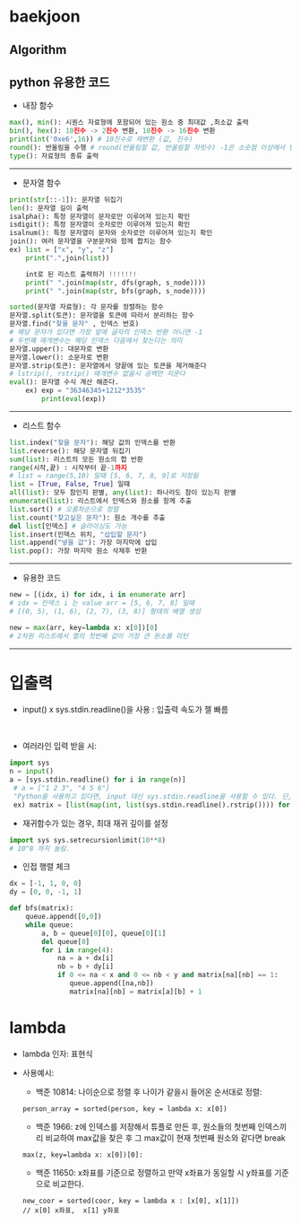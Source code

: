 # baekjoon
## Algorithm

## python 유용한 코드
- 내장 함수
```Python code
max(), min(): 시퀀스 자료형에 포함되어 있는 원소 중 최대값 ,최소값 출력
bin(), hex(): 10진수 -> 2진수 변환, 10진수 -> 16진수 변환
print(int('0xe6',16)) # 10진수로 재변환 (값, 진수)
round(): 반올림을 수행 # round(반올림할 값, 반올림할 자릿수) -1은 소숫점 이상에서 반올림
type(): 자료형의 종류 출력
```
***
- 문자열 함수
```python code
print(str[::-1]): 문자열 뒤집기
len(): 문자열 길이 출력
isalpha(): 특정 문자열이 문자로만 이루어져 있는지 확인
isdigit(): 특정 문자열이 숫자로만 이루어져 있는지 확인
isalnum(): 특정 문자열이 문자와 숫자로만 이루어져 있는지 확인
join(): 여러 문자열을 구분문자와 함께 합치는 함수
ex) list = ["x", "y", "z"]
    print(".",join(list))

    int로 된 리스트 출력하기 !!!!!!!
    print(" ".join(map(str, dfs(graph, s_node))))
    print(" ".join(map(str, bfs(graph, s_node))))

sorted(문자열 자료형): 각 문자를 정렬하는 함수
문자열.split(토큰): 문자열을 토큰에 따라서 분리하는 함수
문자열.find("찾을 문자" , 인덱스 번호) 
# 해당 문자가 있다면 가장 앞에 글자의 인덱스 반환 아니면 -1
# 두번쨰 매개변수는 해당 인덱스 다음에서 찾는다는 의미
문자열.upper(): 대문자로 변환
문자열.lower(): 소문자로 변환
문자열.strip(토큰): 문자열에서 양끝에 있는 토큰을 제거해준다 
# lstrip(), rstrip() 매개변수 없을시 공백만 지운다
eval(): 문자열 수식 계산 해준다.
    ex) exp = "36346345+1212*3535"
        print(eval(exp))
```
***
- 리스트 함수
```Python code
list.index("찾을 문자"): 해당 값의 인덱스를 반환
list.reverse(): 해당 문자열 뒤집기
sum(list): 리스트의 모든 원소의 합 반환
range(시작,끝) : 시작부터 끝-1까지
# list = range(5,10) 일때 [5, 6, 7, 8, 9]로 저장됨
list = [True, False, True] 일때
all(list): 모두 참인지 판별, any(list): 하나라도 참이 있는지 판별 
enumerate(list): 리스트에서 인덱스와 원소를 함께 추출
list.sort() # 오름차순으로 정렬
list.count("찾고싶은 문자"): 원소 개수를 추출
del list[인덱스] # 슬라이싱도 가능
list.insert(인덱스 위치, "삽입할 문자")
list.append("넣을 값"): 가장 마지막에 삽입
list.pop(): 가장 마지막 원소 삭제후 반환

```
***
- 유용한 코드
```Python code
new = [(idx, i) for idx, i in enumerate arr]
# idx = 인덱스 i 는 value arr = [5, 6, 7, 8] 일때
# [(0, 5), (1, 6), (2, 7), (3, 8)] 형태의 배열 생성

new = max(arr, key=lambda x: x[0])[0]
# 2차원 리스트에서 열의 첫번째 값이 가장 큰 원소를 리턴
```
***
# 입출력
- input() x sys.stdin.readline()을 사용 : 입출력 속도가 젤 빠름
<br>

- 여러라인 입력 받을 시:
```python code
import sys 
n = input()
a = [sys.stdin.readline() for i in range(n)]
 # a = ["1 2 3", "4 5 6"]
 "Python을 사용하고 있다면, input 대신 sys.stdin.readline을 사용할 수 있다. 단, 이때는 맨 끝의 개행문자까지 같이 입력받기 때문에 문자열을 저장하고 싶을 경우 .rstrip()을 추가로 해 주는 것이 좋다."
 ex) matrix = [list(map(int, list(sys.stdin.readline().rstrip()))) for _ in range(x)]
```

- 재귀함수가 있는 경우, 최대 재귀 깊이를 설정
```python code
import sys sys.setrecursionlimit(10**8) 
# 10^8 까지 늘림.
```

- 인접 행렬 체크
```python code
dx = [-1, 1, 0, 0]
dy = [0, 0, -1, 1]

def bfs(matrix):
    queue.append([0,0])
    while queue:
        a, b = queue[0][0], queue[0][1]
        del queue[0]
        for i in range(4):
            na = a + dx[i]
            nb = b + dy[i]
            if 0 <= na < x and 0 <= nb < y and matrix[na][nb] == 1:
               queue.append([na,nb])
               matrix[na][nb] = matrix[a][b] + 1
```

# lambda
- lambda 인자: 표현식
- 사용예시: 
    - 백준 10814: 나이순으로 정렬 후 나이가 같을시 들어온 순서대로 정렬:
    ```
    person_array = sorted(person, key = lambda x: x[0])
    ```
    - 백준 1966: z에 인덱스를 저장해서 튜플로 만든 후, 원소들의 첫번째 인덱스끼리 비교하여 max값을 찾은 후 그 max값이 현재 첫번째 원소와 같다면 break
    ```
    max(z, key=lambda x: x[0])[0]:
    ```

    - 백준 11650: x좌표를 기준으로 정렬하고 만약 x좌표가 동일할 시 y좌표를 기준으로 비교한다.
    ```
    new_coor = sorted(coor, key = lambda x : [x[0], x[1]]) 
    // x[0] x좌표,  x[1] y좌표
    ```